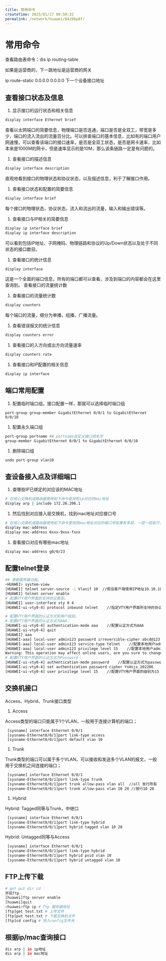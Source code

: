 ```yaml
---
title: 常用命令
createTime: 2025/01/17 09:59:32
permalink: /network/huawei/84z86p8f/
---
```

# 常用命令



查看路由表命令：dis ip routing-table



如果是运营商的，下一跳地址是运营商的网关



ip route-static 0.0.0.0 0.0.0.0 下一个设备接口地址



## 查看接口状态及信息



1. 显示接口的运行状态和相关信息



```bash
display interface Ethernet brief
```



查看以太网端口的简要信息，物理端口是否连通，端口是否是全双工，带宽是多少，端口的流入流出的流量百分比。可以排查端口的基本信息，比如有的端口用户网速慢，可以查看该端口的接口速率，是否是全双工状态，是否是网卡速率，比如本来是1000M的网卡，但是速率显示的是10M，那么该条链路一定是有问题的。



1. 查看接口的描述信息



```bash
display interface description
```



直观地看到接口的物理状态和协议状态，以及描述信息，利于了解接口作用。



1. 查看接口状态和配置的简要信息



```bash
display interface brief
```



每个接口的物理状态，协议状态，流入和流出的流量，输入和输出错误等。



1. 查看接口与IP相关的简要信息



```bash
display ip interface brief
display ip interface description
```



可以看到包括IP地址、子网掩码、物理链路和协议的Up/Down状态以及处于不同状态的接口数目。



1. 查看接口的统计信息



```bash
display interface
```



这是一个全面的端口信息，所有的端口都可以查看，涉及到端口的内容都会在这里查询到。
查看接口的流量统计数



1. 查看接口的流量统计数



```bash
display counters
```



每个端口的流量，细分为单播，组播，广播流量。



1. 查看错误报文的统计信息



```bash
display counters error
```



1. 查看接口的入方向或出方向流量速率



```bash
display counters rate
```



1. 查看接口和IP配置的相关信息



```bash
display ip interface
```



## 端口常用配置



1. 配置临时端口组，接口配置一样，那就可以选择临时端口组



```shell
port-group group-member GigabitEthernet 0/0/1 to GigabitEthernet 0/0/10
```



1. 配置永久端口组



```bash
port-group portname ## portname自定义端口组名字
group-member GigabitEthernet 0/0/1 to GigabitEthernet 0/0/10
```



1. 删除端口组



```shell
undo port-group vlan10
```



## 查设备接入点及详细端口



1. 查哪些IP已绑定的对应该的MAC地址



```bash
# 在核心交换机或路由器使用如下命令查找到ip对应的mac地址
display arp | include 172.26.206.1
```



1. 然后找到对应接入层交换机，找到mac地址对应接口号



```bash
# 在核心交换机或路由器使用如下命令查找到mac地址对应的接口号如果有多层，一层一层执行，找到为止
display mac-address
display mac-address 6xxx-9xxx-fxxx
```



1. 查看接口对应有哪些mac地址



```bash
display mac-address g0/0/23
```



## 配置telnet登录

```bash
## 使能服务器功能。
<HUAWEI> system-view
[HUAWEI] telnet server-source -i Vlanif 10  //假设客户端使用IP地址10.10.10.20连接服务器，该地址对应的接口为Vlanif 10。该命令仅在V200R020C00及之后版本使用。
[HUAWEI] telnet server enable
# 配置VTY用户界面的支持协议类型。
[HUAWEI] user-interface vty 0 4
[HUAWEI-ui-vty0-4] protocol inbound telnet    //指定VTY用户界面所支持的协议为Telnet

# 配置VTY用户界面的认证方式和用户级别。
# 配置VTY用户界面的认证方式为AAA：
[HUAWEI-ui-vty0-4] authentication-mode aaa    //配置认证方式为AAA
[HUAWEI-ui-vty0-4] quit
[HUAWEI] aaa
[HUAWEI-aaa] local-user admin123 password irreversible-cipher abcd@123    //创建本地用户admin123，登录密码为abcd@123
[HUAWEI-aaa] local-user admin123 service-type telnet    //配置本地用户admin123的接入类型为Telnet方式
[HUAWEI-aaa] local-user admin123 privilege level 15    //配置本地用户admin123的级别为15
Warning: This operation may affect online users, are you sure to change the user privilege level ?[Y/N]y
# 配置VTY用户界面的认证方式为Password：
[HUAWEI-ui-vty0-4] authentication-mode password    //配置认证方式为password
[HUAWEI-ui-vty0-4] set authentication password cipher YsHsjx_202206    //配置登录密码为YsHsjx_202206
[HUAWEI-ui-vty0-4] user privilege level 15    //配置VTY用户界面的级别为15
```

## 交换机接口



Access、Hybrid、Trunk接口类型



1. Access



Access类型的端口只能属于1个VLAN，一般用于连接计算机的端口；



```bash
 [sysname] interface Ethernet 0/0/1
 [sysname-Ethernet0/0/1]port link-type access
 [sysname-Ethernet0/0/1]port default vlan 10
```



1. Trunk



Trunk类型的端口可以属于多个VLAN，可以接收和发送多个VLAN的报文，一般用于交换机之间连接的端口；



```bash
 [sysname] interface Ethernet 0/0/1
 [sysname-Ethernet0/0/1]port link-type trunk
 [sysname-Ethernet0/0/1]port trunk allow-pass vlan all  //all 发行所有
 [sysname-Ethernet0/0/1]port trunk allow-pass vlan 10 20 //放行10 20
```



1. Hybrid



Hybrid: Tagged同等与Trunk，中继口



```bash
 [sysname] interface Ethernet 0/0/1
 [sysname-Ethernet0/0/1]port link-type hybrid
 [sysname-Ethernet0/0/1]port hybrid tagged vlan 10 20
```



Hybrid: Untagged同等与Access



```bash
 [sysname] interface Ethernet 0/0/1
 [sysname-Ethernet0/0/1]port link-type hybrid
 [sysname-Ethernet0/0/1]port hybrid pvid vlan 10
 [sysname-Ethernet0/0/1]port hybrid untagged vlan 10
```

## FTP上传下载



```bash
# get put dir cd
开启ftp
[huawei]ftp server enable
[huawei]quit
<huawei>ftp ip # ftp 服务器地址
[ftp]get test.txt # 上传文件
[ftp]put test.txt # 下载交换机文件
[ftp]cd config # 进入config文件夹
```

## 根据ip/mac查询接口

```bash
dis arp | in ip地址
dis arp | in mac地址
```
